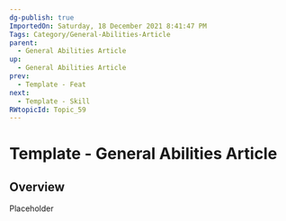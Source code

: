 ```yaml
---
dg-publish: true
ImportedOn: Saturday, 18 December 2021 8:41:47 PM
Tags: Category/General-Abilities-Article
parent:
  - General Abilities Article
up:
  - General Abilities Article
prev:
  - Template - Feat
next:
  - Template - Skill
RWtopicId: Topic_59
---
```

# Template - General Abilities Article
## Overview
Placeholder

